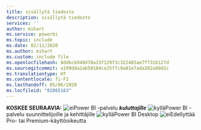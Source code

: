 ```yaml
---
title: sisällytä tiedosto
description: sisällytä tiedosto
services: ''
author: mihart
ms.service: powerbi
ms.topic: include
ms.date: 02/11/2020
ms.author: mihart
ms.custom: include file
ms.openlocfilehash: 8ddbcb940d78a15f129f3c322485ae7ff316127d
ms.sourcegitcommit: a199dda2ab50184ce25f7c9a01e7ada382a88d2c
ms.translationtype: HT
ms.contentlocale: fi-FI
ms.lasthandoff: 05/06/2020
ms.locfileid: "82865163"
---
```

<Token>**KOSKEE SEURAAVIA:** ![ei](media/no.png)Power BI -palvelu ***kuluttajille*** ![kyllä](media/yes.png)Power BI -palvelu suunnittelijoille ja kehittäjille ![kyllä](media/yes.png)Power BI Desktop ![ei](media/no.png)Edellyttää Pro- tai Premium-käyttöoikeutta </Token>